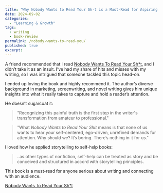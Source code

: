 ```yaml
---
title: "Why Nobody Wants to Read Your Sh-t is a Must-Read for Aspiring Writers: Lessons from a Marketing and Screenwriting Pro"
date: 2024-09-02
categories:
  - "Learning & Growth"
tags:
  - writing
  - book-review
permalink: /nobody-wants-to-read-you/
published: true
excerpt:
---
```

A friend recommended that I read [Nobody Wants To Read Your Sh*t](https://amzn.to/3SOgFaT), and I didn’t take it as an insult. I’ve had my share of hits and misses with my writing, so I was intrigued that someone tackled this topic head-on.

I ended up loving the book and highly recommend it. The author’s diverse background in marketing, screenwriting, and novel writing gives him unique insights into what it really takes to capture and hold a reader’s attention.

He doesn’t sugarcoat it:

> "Recognizing this painful truth is the first step in the writer's transformation from amateur to professional."

> "What *Nobody Wants to Read Your Shit* means is that none of us wants to hear your self-centered, ego-driven, unrefined demands for attention. Why should we? It’s boring. There’s nothing in it for us."

I loved how he applied storytelling to self-help books:
> ..as other types of nonfiction, self-help can be treated as story and be conceived and structured in accord with storytelling principles.

This book is a must-read for anyone serious about writing and connecting with an audience.

[Nobody Wants To Read Your Sh*t](https://amzn.to/3SOgFaT)